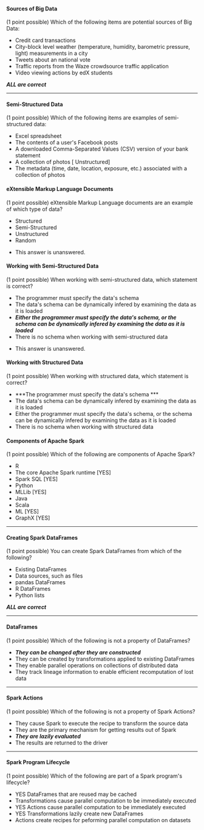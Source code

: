#### Sources of Big Data

(1 point possible)
Which of the following items are potential sources of Big Data:

- Credit card transactions  
- City-block level weather (temperature, humidity, barometric pressure, light) measurements in a city  
- Tweets about an national vote  
- Traffic reports from the Waze crowdsource traffic application 
- Video viewing actions by edX students

***ALL are correct*** 

------------------------------------------------------- 
#### Semi-Structured Data

(1 point possible)
Which of the following items are examples of semi-structured data:

* Excel spreadsheet 
* The contents of a user's Facebook posts 
* A downloaded Comma-Separated Values (CSV) version of your bank statement 
* A collection of photos  [ Unstructured]
* The metadata (time, date, location, exposure, etc.) associated with a collection of photos


#### eXtensible Markup Language Documents

(1 point possible)
eXtensible Markup Language documents are an example of which type of data?

* Structured  
* Semi-Structured  
* Unstructured  
* Random

- This answer is unanswered.


#### Working with Semi-Structured Data

(1 point possible)
When working with semi-structured data, which statement is correct?

* The programmer must specify the data's schema 
* The data's schema can be dynamically infered by examining the data as it is loaded
* ***Either the programmer must specify the data's schema, or the schema can be dynamically infered by examining the data as it is loaded***
* There is no schema when working with semi-structured data

- This answer is unanswered.


#### Working with Structured Data

(1 point possible)
When working with structured data, which statement is correct?

* ***The programmer must specify the data's schema ***
* The data's schema can be dynamically infered by examining the data as it is loaded 
* Either the programmer must specify the data's schema, or the schema can be dynamically infered by examining the data as it is loaded  
* There is no schema when working with structured data


#### Components of Apache Spark

(1 point possible)
Which of the following are components of Apache Spark?

* R  
* The core Apache Spark runtime [YES]  
* Spark SQL  [YES]
* Python  
* MLLib  [YES]
* Java  
* Scala  
* ML  [YES]
* GraphX [YES]


--------------------------------------------------

#### Creating Spark DataFrames

(1 point possible)
You can create Spark DataFrames from which of the following?

* Existing DataFrames  
* Data sources, such as files  
* pandas DataFrames  
* R DataFrames  
* Python lists

***ALL are correct*** 

----------------------------------------------------

#### DataFrames

(1 point possible)
Which of the following is not a property of DataFrames?

* ***They can be changed after they are constructed***  
* They can be created by transformations applied to existing DataFrames  
* They enable parallel operations on collections of distributed data  
* They track lineage information to enable efficient recomputation of lost data

----------------------------------------------------

#### Spark Actions

(1 point possible)
Which of the following is not a property of Spark Actions?

* They cause Spark to execute the recipe to transform the source data  
* They are the primary mechanism for getting results out of Spark  
* ***They are lazily evaluated***  
* The results are returned to the driver

----------------------------------------------------

#### Spark Program Lifecycle

(1 point possible)
Which of the following are part of a Spark program's lifecycle?

* YES DataFrames that are reused may be cached  
* Transformations cause parallel computation to be immediately executed  
* YES Actions cause parallel computation to be immediately executed  
* YES Transformations lazily create new DataFrames  
* Actions create recipes for peforming parallel computation on datasets

